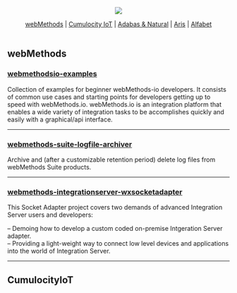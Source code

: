 <p align="center">
<img src="http://techcommunity.softwareag.com/download/SAGHeaderLogo_tcm389-160517.png">
</p>

<p align="center">
  <a href="#webMethods">webMethods</a> |
  <a href="#CumulocityIoT">Cumulocity IoT</a> |
  <a href="#">Adabas & Natural</a> |
  <a href="#">Aris</a> |
  <a href="#">Alfabet</a>
  <br><br>
</p>

## webMethods

### [webmethodsio-examples](https://github.com/SoftwareAG/webmethodsio-examples)

Collection of examples for beginner webMethods-io developers. It consists of common use cases and starting points for developers getting up to speed with webMethods.io. webMethods.io is an integration platform that enables a wide variety of integration tasks to be accomplishes quickly and easily with a graphical/api interface. 

------

### [webmethods-suite-logfile-archiver](https://github.com/SoftwareAG/webmethods-suite-logfile-archiver)

Archive and (after a customizable retention period) delete log files from webMethods Suite products.

------

### [webmethods-integrationserver-wxsocketadapter](https://github.com/SoftwareAG/webmethods-integrationserver-wxsocketadapter)

This Socket Adapter project covers two demands of advanced Integration Server users and developers:

 &ndash; Demoing how to develop a custom coded on-premise Intgeration Server adapter.<br/>
 &ndash; Providing a light-weight way to connect low level devices and applications into the world of Integration Server.
 
 ------

## CumulocityIoT
